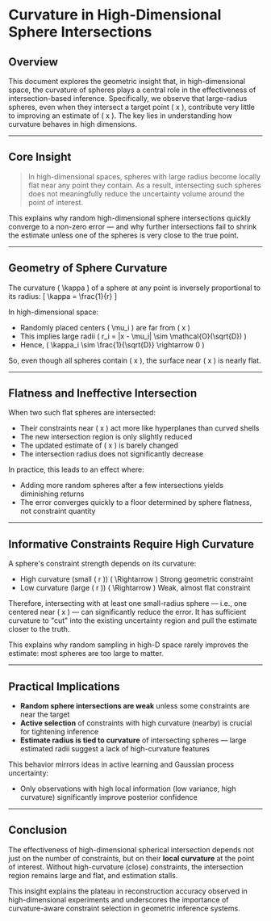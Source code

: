# Curvature in High-Dimensional Sphere Intersections

## Overview
This document explores the geometric insight that, in high-dimensional space, the curvature of spheres plays a central role in the effectiveness of intersection-based inference. Specifically, we observe that large-radius spheres, even when they intersect a target point \( x \), contribute very little to improving an estimate of \( x \). The key lies in understanding how curvature behaves in high dimensions.

---

## Core Insight
> In high-dimensional spaces, spheres with large radius become locally flat near any point they contain. As a result, intersecting such spheres does not meaningfully reduce the uncertainty volume around the point of interest.

This explains why random high-dimensional sphere intersections quickly converge to a non-zero error — and why further intersections fail to shrink the estimate unless one of the spheres is very close to the true point.

---

## Geometry of Sphere Curvature
The curvature \( \kappa \) of a sphere at any point is inversely proportional to its radius:
\[ \kappa = \frac{1}{r} \]

In high-dimensional space:
- Randomly placed centers \( \mu_i \) are far from \( x \)
- This implies large radii \( r_i = \|x - \mu_i\| \sim \mathcal{O}(\sqrt{D}) \)
- Hence, \( \kappa_i \sim \frac{1}{\sqrt{D}} \rightarrow 0 \)

So, even though all spheres contain \( x \), the surface near \( x \) is nearly flat.

---

## Flatness and Ineffective Intersection
When two such flat spheres are intersected:
- Their constraints near \( x \) act more like hyperplanes than curved shells
- The new intersection region is only slightly reduced
- The updated estimate of \( x \) is barely changed
- The intersection radius does not significantly decrease

In practice, this leads to an effect where:
- Adding more random spheres after a few intersections yields diminishing returns
- The error converges quickly to a floor determined by sphere flatness, not constraint quantity

---

## Informative Constraints Require High Curvature
A sphere's constraint strength depends on its curvature:
- High curvature (small \( r \)) \( \Rightarrow \) Strong geometric constraint
- Low curvature (large \( r \)) \( \Rightarrow \) Weak, almost flat constraint

Therefore, intersecting with at least one small-radius sphere — i.e., one centered near \( x \) — can significantly reduce the error. It has sufficient curvature to "cut" into the existing uncertainty region and pull the estimate closer to the truth.

This explains why random sampling in high-D space rarely improves the estimate: most spheres are too large to matter.

---

## Practical Implications
- **Random sphere intersections are weak** unless some constraints are near the target
- **Active selection** of constraints with high curvature (nearby) is crucial for tightening inference
- **Estimate radius is tied to curvature** of intersecting spheres — large estimated radii suggest a lack of high-curvature features

This behavior mirrors ideas in active learning and Gaussian process uncertainty:
- Only observations with high local information (low variance, high curvature) significantly improve posterior confidence

---

## Conclusion
The effectiveness of high-dimensional spherical intersection depends not just on the number of constraints, but on their **local curvature** at the point of interest. Without high-curvature (close) constraints, the intersection region remains large and flat, and estimation stalls.

This insight explains the plateau in reconstruction accuracy observed in high-dimensional experiments and underscores the importance of curvature-aware constraint selection in geometric inference systems.

